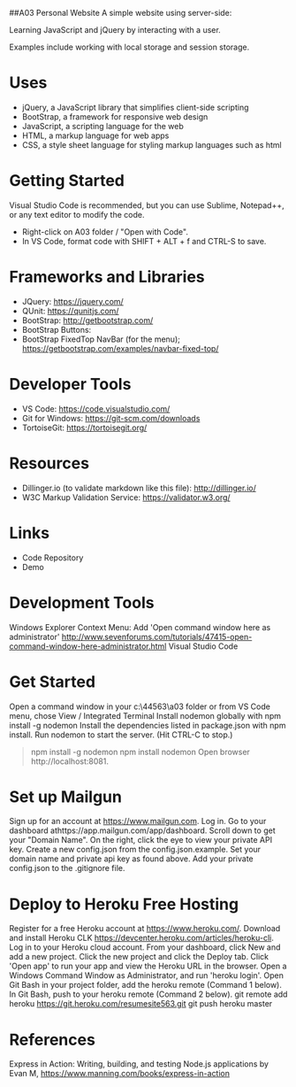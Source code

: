 ##A03 Personal Website
A simple website using server-side:

Learning JavaScript and jQuery by interacting with a user. 

Examples include working with local storage and session storage.

# Uses
- jQuery, a JavaScript library that simplifies client-side scripting
- BootStrap, a framework for responsive web design 
- JavaScript, a scripting language for the web
- HTML, a markup language for web apps
- CSS, a style sheet language for styling markup languages such as html

# Getting Started
Visual Studio Code is recommended, but you can use Sublime, Notepad++, or any text editor to modify the code. 

- Right-click on A03 folder / "Open with Code".
- In VS Code, format code with SHIFT + ALT + f and CTRL-S to save.

# Frameworks and Libraries
- JQuery: https://jquery.com/
- QUnit: https://qunitjs.com/
- BootStrap: http://getbootstrap.com/
- BootStrap Buttons:
- BootStrap FixedTop NavBar (for the menu); https://getbootstrap.com/examples/navbar-fixed-top/

# Developer Tools
- VS Code: https://code.visualstudio.com/
- Git for Windows: https://git-scm.com/downloads
- TortoiseGit: https://tortoisegit.org/

# Resources
- Dillinger.io (to validate markdown like this file): http://dillinger.io/
- W3C Markup Validation Service: https://validator.w3.org/

# Links
- Code Repository
- Demo

# Development Tools
Windows Explorer Context Menu: Add 'Open command window here as administrator' http://www.sevenforums.com/tutorials/47415-open-command-window-here-administrator.html
Visual Studio Code

# Get Started
Open a command window in your c:\44563\a03 folder or from VS Code menu, chose View / Integrated Terminal
Install nodemon globally with npm install -g nodemon
Install the dependencies listed in package.json with npm install.
Run nodemon to start the server. (Hit CTRL-C to stop.)
> npm install -g nodemon
> npm install
> nodemon
Open browser http://localhost:8081.

# Set up Mailgun
Sign up for an account at https://www.mailgun.com.
Log in.
Go to your dashboard athttps://app.mailgun.com/app/dashboard.
Scroll down to get your "Domain Name".
On the right, click the eye to view your private API key.
Create a new config.json from the config.json.example.
Set your domain name and private api key as found above.
Add your private config.json to the .gitignore file.

# Deploy to Heroku Free Hosting
Register for a free Heroku account at https://www.heroku.com/.
Download and install Heroku CLK https://devcenter.heroku.com/articles/heroku-cli.
Log in to your Heroku cloud account.
From your dashboard, click New and add a new project.
Click the new project and click the Deploy tab.
Click 'Open app' to run your app and view the Heroku URL in the browser.
Open a Windows Command Window as Administrator, and run 'heroku login'.
Open Git Bash in your project folder, add the heroku remote (Command 1 below).
In Git Bash, push to your heroku remote (Command 2 below).
git remote add heroku https://git.heroku.com/resumesite563.git
git push heroku master

# References
Express in Action: Writing, building, and testing Node.js applications by Evan M, https://www.manning.com/books/express-in-action